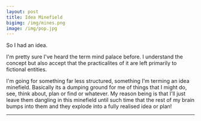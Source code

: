 ```yaml
---
layout: post
title: Idea Minefield
bigimg: /img/mines.png
image: /img/pop.jpg
---
```

So I had an idea. 

I'm pretty sure I've heard the term mind palace before. I understand the concept but also accept that the practicalites of it are left primarily to fictional entities. 

I'm going for something far less structured, something I'm terming an idea minefield. Basically its a dumping ground for me of things that I might do, see, think about, plan or find or whatever. My reason being is that I'll just leave them dangling in this minefield until such time that the rest of my brain bumps into them and they explode into a fully realised idea or plan! 

<hr/>

